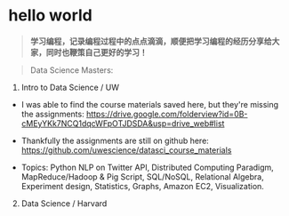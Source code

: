# hello world
>**学习编程，记录编程过程中的点点滴滴，顺便把学习编程的经历分享给大家，同时也鞭策自己更好的学习！**

> Data Science Masters:
1. Intro to Data Science / UW

- I was able to find the course materials saved here, but they're missing the assignments:
https://drive.google.com/folderview?id=0B-cMEyYKk7NCQ1dqcWFpOTJDSDA&usp=drive_web#list

- Thankfully the assignments are still on github here:
https://github.com/uwescience/datasci_course_materials

- Topics: Python NLP on Twitter API, Distributed Computing Paradigm, MapReduce/Hadoop & Pig Script, SQL/NoSQL, Relational Algebra, Experiment design, Statistics, Graphs, Amazon EC2, Visualization.

2. Data Science / Harvard
